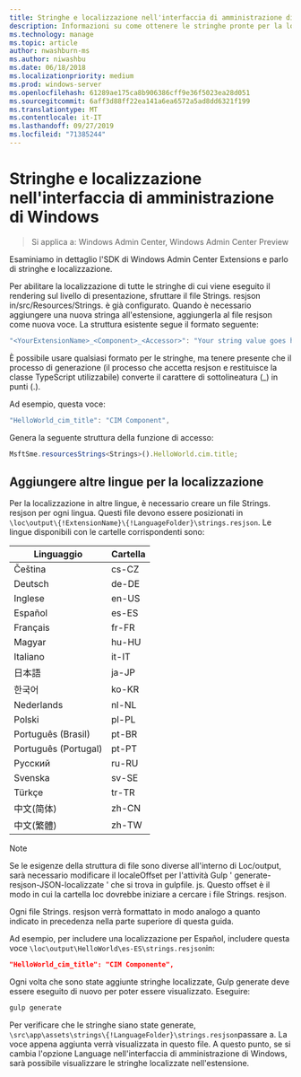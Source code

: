 ```yaml
---
title: Stringhe e localizzazione nell'interfaccia di amministrazione di Windows
description: Informazioni su come ottenere le stringhe pronte per la localizzazione in Windows Admin Center SDK (Project Honolulu)
ms.technology: manage
ms.topic: article
author: nwashburn-ms
ms.author: niwashbu
ms.date: 06/18/2018
ms.localizationpriority: medium
ms.prod: windows-server
ms.openlocfilehash: 61289ae175ca8b906386cff9e36f5023ea28d051
ms.sourcegitcommit: 6aff3d88ff22ea141a6ea6572a5ad8dd6321f199
ms.translationtype: MT
ms.contentlocale: it-IT
ms.lasthandoff: 09/27/2019
ms.locfileid: "71385244"
---
```

# <a name="strings-and-localization-in-windows-admin-center"></a>Stringhe e localizzazione nell'interfaccia di amministrazione di Windows #

>Si applica a: Windows Admin Center, Windows Admin Center Preview

Esaminiamo in dettaglio l'SDK di Windows Admin Center Extensions e parlo di stringhe e localizzazione.

Per abilitare la localizzazione di tutte le stringhe di cui viene eseguito il rendering sul livello di presentazione, sfruttare il file Strings. resjson in/src/Resources/Strings. è già configurato. Quando è necessario aggiungere una nuova stringa all'estensione, aggiungerla al file resjson come nuova voce. La struttura esistente segue il formato seguente:

``` ts
"<YourExtensionName>_<Component>_<Accessor>": "Your string value goes here.",
```

È possibile usare qualsiasi formato per le stringhe, ma tenere presente che il processo di generazione (il processo che accetta resjson e restituisce la classe TypeScript utilizzabile) converte il carattere di sottolineatura (_) in punti (.).

Ad esempio, questa voce:
``` ts
"HelloWorld_cim_title": "CIM Component",
```
Genera la seguente struttura della funzione di accesso:
``` ts
MsftSme.resourcesStrings<Strings>().HelloWorld.cim.title;
```

## <a name="add-other-languages-for-localization"></a>Aggiungere altre lingue per la localizzazione ## 

Per la localizzazione in altre lingue, è necessario creare un file Strings. resjson per ogni lingua. Questi file devono essere posizionati in ```\loc\output\{!ExtensionName}\{!LanguageFolder}\strings.resjson```. Le lingue disponibili con le cartelle corrispondenti sono:

| Linguaggio      | Cartella      |
| ------------- |-------------|
| Čeština | cs-CZ |
| Deutsch | de-DE |
| Inglese | en-US |
| Español | es-ES |
| Français | fr-FR | 
| Magyar | hu-HU | 
| Italiano | it-IT |
| 日本語 | ja-JP | 
| 한국어 | ko-KR | 
| Nederlands | nl-NL |
| Polski | pl-PL |
| Português (Brasil) | pt-BR |
| Português (Portugal) | pt-PT |
| Русский | ru-RU |
| Svenska | sv-SE |
| Türkçe    | tr-TR |
| 中文(简体) | zh-CN |
| 中文(繁體) | zh-TW |
> [!NOTE]
> Se le esigenze della struttura di file sono diverse all'interno di Loc/output, sarà necessario modificare il localeOffset per l'attività Gulp ' generate-resjson-JSON-localizzate ' che si trova in gulpfile. js. Questo offset è il modo in cui la cartella loc dovrebbe iniziare a cercare i file Strings. resjson.

Ogni file Strings. resjson verrà formattato in modo analogo a quanto indicato in precedenza nella parte superiore di questa guida. 

Ad esempio, per includere una localizzazione per Español, includere questa voce ```\loc\output\HelloWorld\es-ES\strings.resjson```in: 
```json
"HelloWorld_cim_title": "CIM Componente",
```
Ogni volta che sono state aggiunte stringhe localizzate, Gulp generate deve essere eseguito di nuovo per poter essere visualizzato. Eseguire:
``` cmd
gulp generate 
```

Per verificare che le stringhe siano state generate, ```\src\app\assets\strings\{!LanguageFolder}\strings.resjson```passare a. La voce appena aggiunta verrà visualizzata in questo file.
A questo punto, se si cambia l'opzione Language nell'interfaccia di amministrazione di Windows, sarà possibile visualizzare le stringhe localizzate nell'estensione. 
